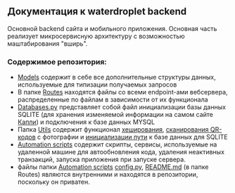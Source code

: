 ## Документация к waterdroplet backend

Основной backend сайта и мобильного приложения. Основная часть реализует микросервисную архитектуру с возможностью маштабирования "вширь".

### Содержимое репозитория:
- [Models](Models/Models.py) содержит в себе все дополнительные структуры данных, используемые для типизации получаемых запросов
- В папке [Routes](Routes) находятся файлы со всеми endpoint-ами вебсервера, распределенные по файлам в зависимости от их функционала
- [Databases.py](Database/Databases.py) представляет собой файл инициализации базы данных SQLITE (для хранения изменяемой информации на самом сайте [Капли](https://waterdroplet.ru)) и подключения к базе данных MYSQL 
- Папка [Utils](Utils) содержит функционал [хеширования](Utils/Hasher.py), [сканирования QR-кодов](Utils/QRscanner.py) с фотографии и [инициализации пути](Utils/Env.py) к базе данных для SQLITE
- [Automation scripts](Automation%20scripts) содержит скрипты, сервисы, используемые на удаленной машине для автообновления кода, удаления неактивных транзакций, запуска приложения при запуске сервера.
- файлы папки [Automation scripts](Automation%20scripts) [config.py](config.py), [README.md](Routes/README.md) (в папке Routes) являются внутренними и находятся в репозитории, поскольку он приватен.


